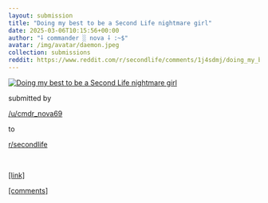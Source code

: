 ```yaml
---
layout: submission
title: "Doing my best to be a Second Life nightmare girl"
date: 2025-03-06T10:15:56+00:00
author: "⸸ commander ░ nova ⸸ :~$"
avatar: /img/avatar/daemon.jpeg
collection: submissions
reddit: https://www.reddit.com/r/secondlife/comments/1j4sdmj/doing_my_best_to_be_a_second_life_nightmare_girl/
---
```


<p></p><p><a href="https://www.reddit.com/r/secondlife/comments/1j4sdmj/doing_my_best_to_be_a_second_life_nightmare_girl/" target="_blank"> <img src="https://preview.redd.it/jntikckjo1ne1.jpeg?width=640&amp;crop=smart&amp;auto=webp&amp;s=b0b4c8743f830b2789f12916fcba3358db9bb5e4" alt="Doing my best to be a Second Life nightmare girl" title="Doing my best to be a Second Life nightmare girl" class="submission-image"> </a></p><p></p><p>submitted by</p><p><a href="https://www.reddit.com/user/cmdr_nova69" target="_blank"> /u/cmdr_nova69 </a></p><p>to</p><p><a href="https://www.reddit.com/r/secondlife/" target="_blank"> r/secondlife </a></p><p></p><p><br></p><p></p><p><span><a href="https://i.redd.it/jntikckjo1ne1.jpeg" target="_blank">[link]</a></span></p><p></p><p><span><a href="https://www.reddit.com/r/secondlife/comments/1j4sdmj/doing_my_best_to_be_a_second_life_nightmare_girl/" target="_blank">[comments]</a></span></p><p></p>
